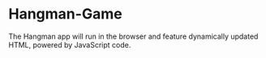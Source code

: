 # Hangman-Game
The Hangman app will run in the browser and feature dynamically updated HTML, powered by JavaScript code.

